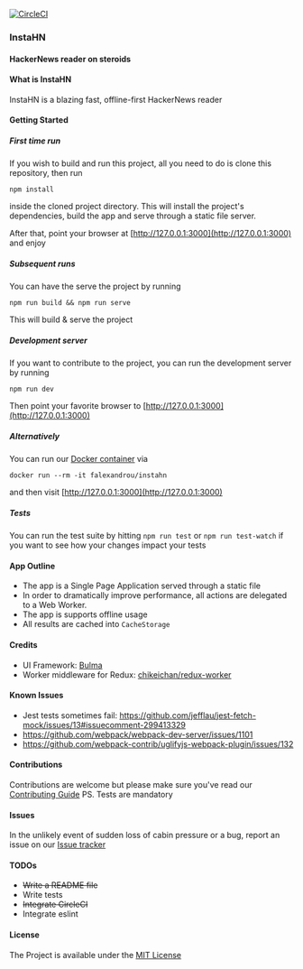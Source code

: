[![CircleCI](https://circleci.com/gh/falexandrou/instahn.svg?style=svg)](https://circleci.com/gh/falexandrou/instahn)

### InstaHN
#### HackerNews reader on steroids

#### What is InstaHN
InstaHN is a blazing fast, offline-first HackerNews reader

#### Getting Started

##### First time run
If you wish to build and run this project, all you need to do is clone this repository, then run
```
npm install
```
inside the cloned project directory. This will install the project's dependencies, build the app and serve through a static file server.

After that, point your browser at [http://127.0.0.1:3000](http://127.0.0.1:3000) and enjoy

##### Subsequent runs
You can have the serve the project by running
```
npm run build && npm run serve
```
This will build & serve the project

##### Development server
If you want to contribute to the project, you can run the development server by running
```
npm run dev
```
Then point your favorite browser to [http://127.0.0.1:3000](http://127.0.0.1:3000)

##### Alternatively
You can run our [Docker container](https://hub.docker.com/r/falexandrou/instahn/) via
```
docker run --rm -it falexandrou/instahn
```
and then visit [http://127.0.0.1:3000](http://127.0.0.1:3000)

##### Tests
You can run the test suite by hitting `npm run test` or `npm run test-watch` if you want to see how your changes impact your tests

#### App Outline
- The app is a Single Page Application served through a static file
- In order to dramatically improve performance, all actions are delegated to a Web Worker.
- The app is supports offline usage
- All results are cached into `CacheStorage`

#### Credits
- UI Framework: [Bulma](https://bulma.io)
- Worker middleware for Redux: [chikeichan/redux-worker](https://github.com/chikeichan/redux-worker)

#### Known Issues
- Jest tests sometimes fail: https://github.com/jefflau/jest-fetch-mock/issues/13#issuecomment-299413329
- https://github.com/webpack/webpack-dev-server/issues/1101
- https://github.com/webpack-contrib/uglifyjs-webpack-plugin/issues/132

#### Contributions
Contributions are welcome but please make sure you've read our [Contributing Guide](https://github.com/falexandrou/instahn/blob/master/CONTRIBUTING.md)
PS. Tests are mandatory

#### Issues
In the unlikely event of sudden loss of cabin pressure or a bug, report an issue on our [Issue tracker](https://github.com/falexandrou/instahn/issues)

#### TODOs
- ~~Write a README file~~
- Write tests
- ~~Integrate CircleCI~~
- Integrate eslint

#### License
The Project is available under the [MIT License](https://en.wikipedia.org/wiki/MIT_License)
